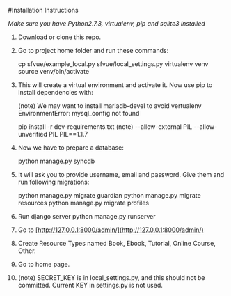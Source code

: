 #Installation Instructions

*Make sure you have Python2.7.3, virtualenv, pip and sqlite3 installed*

1. Download or clone this repo.
2. Go to project home folder and run these commands:

    cp sfvue/example_local.py sfvue/local_settings.py 
    virtualenv venv 
    source venv/bin/activate 

3. This will create a virtual environment and activate it. Now use pip to install dependencies with:

    (note) We may want to install mariadb-devel to avoid 
           vertualenv EnvironmentError: mysql_config not found

    pip install -r dev-requirements.txt
    (note) 
       --allow-external PIL --allow-unverified PIL PIL==1.1.7

4. Now we have to prepare a database:

    python manage.py syncdb

5. It will ask you to provide username, email and password. Give them and run following migrations:

    python manage.py migrate guardian 
    python manage.py migrate resources 
    python manage.py migrate profiles 

5. Run django server 
    python manage.py runserver 

6. Go to [http://127.0.0.1:8000/admin/](http://127.0.0.1:8000/admin/)

7. Create Resource Types named Book, Ebook, Tutorial, Online Course, Other.

8. Go to home page.

9. (note) SECRET_KEY is in local_settings.py, and this should not be committed. 
   Current KEY in settings.py is not used.
